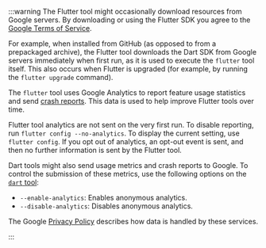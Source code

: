 :::warning
  The Flutter tool might occasionally download resources
  from Google servers. By downloading or using the
  Flutter SDK you agree to the [Google Terms of Service][].

  For example, when installed from GitHub
  (as opposed to from a prepackaged archive),
  the Flutter tool downloads the Dart SDK from
  Google servers immediately when first run,
  as it is used to execute the `flutter` tool itself.
  This also occurs when Flutter is upgraded
  (for example, by running the `flutter upgrade` command).

  The `flutter` tool uses Google Analytics
  to report feature usage statistics and send [crash reports][].
  This data is used to help improve Flutter tools over time.

  Flutter tool analytics are not sent on the very first run.
  To disable reporting, run `flutter config --no-analytics`.
  To display the current setting, use `flutter config`.
  If you opt out of analytics, an opt-out event is sent,
  and then no further information is sent by the Flutter tool.
  
  Dart tools might also send usage metrics and crash
  reports to Google.
  To control the submission of these metrics,
  use the following options on the [`dart` tool][]:

   * `--enable-analytics`: Enables anonymous analytics.
   * `--disable-analytics`: Disables anonymous analytics.

  The Google [Privacy Policy][] describes
  how data is handled by these services.

  [Google Terms of Service]: https://policies.google.com/terms
  [Privacy Policy]: https://policies.google.com/privacy
  [crash reports]: {{site.repo.flutter}}/wiki/Flutter-CLI-crash-reporting
  [`dart` tool]: {{site.dart-site}}/tools/dart-tool
:::
